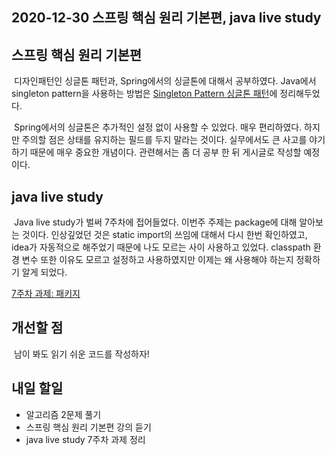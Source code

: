 ## 2020-12-30 스프링 핵심 원리 기본편, java live study

## 스프링 핵심 원리 기본편

&nbsp;디자인패턴인 싱글톤 패턴과, Spring에서의 싱글톤에 대해서 공부하였다. Java에서 singleton pattern을 사용하는 방법은 [Singleton Pattern 싱글톤 패턴](https://hyeonic.tistory.com/23)에 정리해두었다.

&nbsp;Spring에서의 싱글톤은 추가적인 설정 없이 사용할 수 있었다. 매우 편리하였다. 하지만 주의할 점은 상태를 유지하는 필드를 두지 말라는 것이다. 실무에서도 큰 사고를 야기 하기 때문에 매우 중요한 개념이다. 관련해서는 좀 더 공부 한 뒤 게시글로 작성할 예정이다.

## java live study

&nbsp;Java live study가 벌써 7주차에 접어들었다. 이번주 주제는 package에 대해 알아보는 것이다. 인상깊었던 것은 static import의 쓰임에 대해서 다시 한번 확인하였고, idea가 자동적으로 해주었기 때문에 나도 모르는 사이 사용하고 있었다. classpath 환경 변수 또한 이유도 모르고 설정하고 사용하였지만 이제는 왜 사용해야 하는지 정확하기 알게 되었다.

[7주차 과제: 패키지](https://hyeonic.tistory.com/22)

## 개선할 점
&nbsp;남이 봐도 읽기 쉬운 코드를 작성하자!

## 내일 할일
 - 알고리즘 2문제 풀기
 - 스프링 핵심 원리 기본편 강의 듣기
 - java live study 7주차 과제 정리
